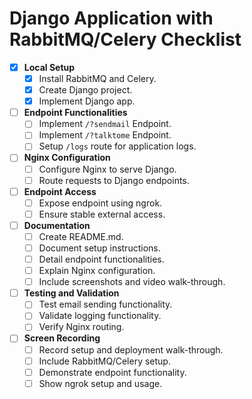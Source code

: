 # Django Application with RabbitMQ/Celery Checklist

- [x] **Local Setup**
  - [x] Install RabbitMQ and Celery.
  - [x] Create Django project.
  - [x] Implement Django app.

- [ ] **Endpoint Functionalities**
  - [ ] Implement `/?sendmail` Endpoint.
  - [ ] Implement `/?talktome` Endpoint.
  - [ ] Setup `/logs` route for application logs.

- [ ] **Nginx Configuration**
  - [ ] Configure Nginx to serve Django.
  - [ ] Route requests to Django endpoints.

- [ ] **Endpoint Access**
  - [ ] Expose endpoint using ngrok.
  - [ ] Ensure stable external access.

- [ ] **Documentation**
  - [ ] Create README.md.
  - [ ] Document setup instructions.
  - [ ] Detail endpoint functionalities.
  - [ ] Explain Nginx configuration.
  - [ ] Include screenshots and video walk-through.

- [ ] **Testing and Validation**
  - [ ] Test email sending functionality.
  - [ ] Validate logging functionality.
  - [ ] Verify Nginx routing.

- [ ] **Screen Recording**
  - [ ] Record setup and deployment walk-through.
  - [ ] Include RabbitMQ/Celery setup.
  - [ ] Demonstrate endpoint functionality.
  - [ ] Show ngrok setup and usage.
